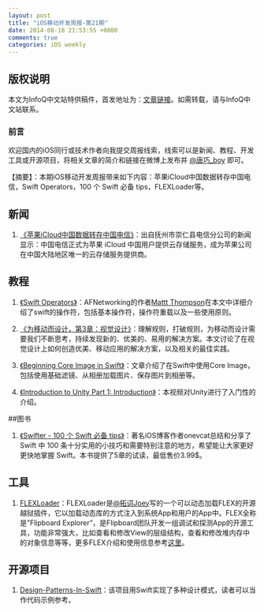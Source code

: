 ```yaml
---
layout: post
title: "iOS移动开发周报-第21期"
date: 2014-08-18 21:53:55 +0800
comments: true
categories: iOS weekly
---
```


## 版权说明

本文为InfoQ中文站特供稿件，首发地址为：[文章链接](http://www.infoq.com/cn/news/2014/08/apple-icloud)。如需转载，请与InfoQ中文站联系。

### 前言

欢迎国内的iOS同行或技术作者向我提交周报线索，线索可以是新闻、教程、开发工具或开源项目，将相关文章的简介和链接在微博上发布并 [@唐巧_boy](http://weibo.com/tangqiaoboy) 即可。

【摘要】：本期iOS移动开发周报带来如下内容：苹果iCloud中国数据转存中国电信，Swift Operators，100 个 Swift 必备 tips，FLEXLoader等。

## 新闻

 1. [《苹果iCloud中国数据转存中国电信》](http://www.36kr.com/p/214546)：出自抚州市崇仁县电信分公司的新闻显示：中国电信正式为苹果 iCloud 中国用户提供云存储服务，成为苹果公司在中国大陆地区唯一的云存储服务提供商。

## 教程

 1. [《Swift Operators》](http://nshipster.com/swift-operators/)：AFNetworking的作者[Mattt Thompson](http://mattt.me/)在本文中详细介绍了swift的操作符，包括基本操作符，操作符重载以及一些使用原则。

 1. [《为移动而设计，第3章：视觉设计》](http://s2dongman.com/?p=658)：理解规则，打破规则，为移动而设计需要我们不断思考，持续发现新的、优美的、易用的解决方案。本文讨论了在视觉设计上如何创造优美、移动应用的解决方案，以及相关的最佳实践。

 1. [《Beginning Core Image in Swift》](http://www.raywenderlich.com/76285/beginning-core-image-swift)：文章介绍了在Swift中使用Core Image，包括使用基础滤镜、从相册加载图片、保存图片到相册等。

 1. [《Introduction to Unity Part 1: Introduction》](http://www.raywenderlich.com/79863/video-tutorial-introduction-unity-part-1-introduction)：本视频对Unity进行了入门性的介绍。

##图书

 1. [《Swifter - 100 个 Swift 必备 tips》](http://swifter.tips)：著名iOS博客作者onevcat总结和分享了 Swift 中 100 条十分实用的小技巧和需要特别注意的地方，希望能让大家更好更快地掌握 Swift。本书提供了5章的试读，最低售价3.99$。

## 工具

 1. [FLEXLoader](http://joeyio.com/2014/08/12/tweak-flexloader/)：FLEXLoader是[@拓词Joey](http://weibo.com/2js3)写的一个可以动态加载FLEX的开源越狱插件，它以加载动态库的方式注入到系统App和用户的App中。FLEX全称是”Flipboard Explorer”，是Flipboard团队开发一组调试和探测App的开源工具，功能非常强大，比如查看和修改View的层级结构，查看和修改堆内存中的对象信息等等，更多FLEX介绍和使用信息参考[这里](https://github.com/Flipboard/FLEX)。

## 开源项目

 1. [Design-Patterns-In-Swift](https://github.com/ochococo/Design-Patterns-In-Swift)：该项目用Swift实现了多种设计模式，读者可以当作代码示例参考。
 
